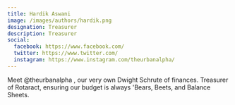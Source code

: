 ```yaml
---
title: Hardik Aswani
image: /images/authors/hardik.png
designation: Treasurer
description: Treasurer
social:
  facebook: https://www.facebook.com/
  twitter: https://www.twitter.com/
  instagram: https://www.instagram.com/theurbanalpha/
---
```


Meet @theurbanalpha , our very own Dwight Schrute of finances. Treasurer of Rotaract, ensuring our budget is always 'Bears, Beets, and Balance Sheets.
